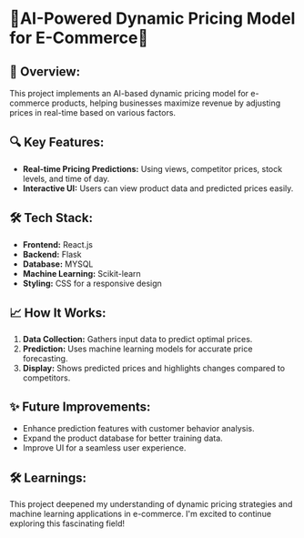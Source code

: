 # 🌟AI-Powered Dynamic Pricing Model for E-Commerce🌟 

## 🚀 Overview:
This project implements an AI-based dynamic pricing model for e-commerce products, helping businesses maximize revenue by adjusting prices in real-time based on various factors.

## 🔍 Key Features:
- **Real-time Pricing Predictions:** Using views, competitor prices, stock levels, and time of day.
- **Interactive UI:** Users can view product data and predicted prices easily.

## 🛠️ Tech Stack:
- **Frontend:** React.js
- **Backend:** Flask
- **Database:** MYSQL
- **Machine Learning:** Scikit-learn
- **Styling:** CSS for a responsive design

## 📈 How It Works:
1. **Data Collection:** Gathers input data to predict optimal prices.
2. **Prediction:** Uses machine learning models for accurate price forecasting.
3. **Display:** Shows predicted prices and highlights changes compared to competitors.

## ✨ Future Improvements:
- Enhance prediction features with customer behavior analysis.
- Expand the product database for better training data.
- Improve UI for a seamless user experience.

## 🛠️ Learnings:
This project deepened my understanding of dynamic pricing strategies and machine learning applications in e-commerce. I'm excited to continue exploring this fascinating field!
